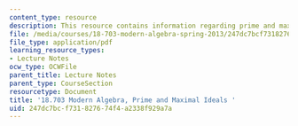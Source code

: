 ```yaml
---
content_type: resource
description: This resource contains information regarding prime and maximal ideals.
file: /media/courses/18-703-modern-algebra-spring-2013/247dc7bcf731827674f4a2338f929a7a_MIT18_703S13_pra_l_18.pdf
file_type: application/pdf
learning_resource_types:
- Lecture Notes
ocw_type: OCWFile
parent_title: Lecture Notes
parent_type: CourseSection
resourcetype: Document
title: '18.703 Modern Algebra, Prime and Maximal Ideals '
uid: 247dc7bc-f731-8276-74f4-a2338f929a7a
---
```

